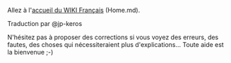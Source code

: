 Allez à l'[accueil du WIKI Français](Home.md) (Home.md).

Traduction par @jp-keros

N'hésitez pas à proposer des corrections si vous voyez des erreurs, des fautes, des choses qui nécessiteraient plus d'explications...
Toute aide est la bienvenue ;-)
